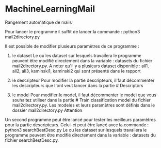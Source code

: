# MachineLearningMail
Rangement automatique de mails

Pour lancer le programme il suffit de lancer la commande :
python3 mail2directory.py

Il est possible de modifier plusieurs paramètres de ce programme :

1) le dataset
Le ou les dataset sur lesquels travailera le programme peuvent être modifié directement dans la variable : datasets du fichier mail2directory.py.
A noter qu'il y a plusieurs dataset disponible : all1, all2, all3, kaminski1, kaminski2 qui sont présenté dans le rapport

2) le descripteur
Pour modifier la partie descripteurs, il faut décommenter les descripteurs que l'ont veut lancer dans la partie # Descriptors

3) le model
Pour modifier le model, il faut décommenter le model que vous souhaitez utiliser dans la partie # Train classification model du fichier mail2directory.py. Les modeles et leurs paramètres sont définis dans le dossier mail2directory.py
Attention 


Un second programme peut être lancé pour tester les meilleurs paramètres pour la partie descripteurs. Celui-ci peut être lancé avec la commande :
python3 searchBestDesc.py
Le ou les dataset sur lesquels travailera le programme peuvent être modifié directement dans la variable : datasets du fichier searchBestDesc.py.